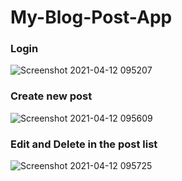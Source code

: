 # My-Blog-Post-App



### Login
![Screenshot 2021-04-12 095207](https://user-images.githubusercontent.com/49354823/114340709-c431a980-9b75-11eb-8ea2-4e48779a03a6.png)
### Create new post
![Screenshot 2021-04-12 095609](https://user-images.githubusercontent.com/49354823/114340702-c136b900-9b75-11eb-97b6-4313e86737fe.png)

### Edit and Delete in the post list
![Screenshot 2021-04-12 095725](https://user-images.githubusercontent.com/49354823/114340708-c3007c80-9b75-11eb-8ec5-c181f9378b09.png)
